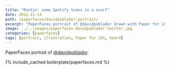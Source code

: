 ```yaml
---
title: "Rockin' some Spotify tunes in a scarf"
date: 2012-11-14
path: /paperfaces/davidpoblador-portrait/
excerpt: "PaperFaces portrait of @davidpoblador drawn with Paper for iOS on an iPad."
image: ../../images/paperfaces-davidpoblador-twitter.jpg
categories: [paperfaces]
tags: [portrait, illustration, Paper for iOS, beard]
---
```


PaperFaces portrait of [@davidpoblador](https://twitter.com/davidpoblador).

{% include_cached boilerplate/paperfaces.md %}
